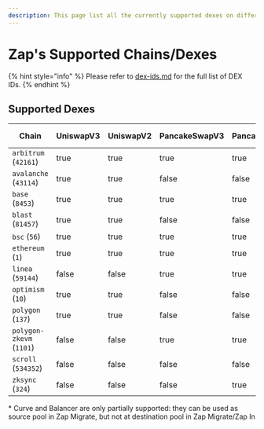 ```yaml
---
description: This page list all the currently supported dexes on different chains
---
```


# Zap's Supported Chains/Dexes

{% hint style="info" %}
Please refer to [dex-ids.md](dex-ids.md "mention") for the full list of DEX IDs.
{% endhint %}

## Supported Dexes

<table><thead><tr><th width="146">Chain</th><th data-type="checkbox">UniswapV3</th><th data-type="checkbox">UniswapV2</th><th data-type="checkbox">PancakeSwapV3</th><th data-type="checkbox">PancakeSwapV2</th><th data-type="checkbox">SushiSwapV3</th><th data-type="checkbox">SushiSwapV2</th><th data-type="checkbox">MetavaultV3</th><th data-type="checkbox">RamsesCL</th><th data-type="checkbox">Curve *</th><th data-type="checkbox">Balancer *</th><th data-type="checkbox">CamelotV3</th><th data-type="checkbox">QuickSwapV3Algebra</th><th data-type="checkbox">QuickSwapV3Uni</th><th data-type="checkbox">QuickSwapV2</th><th data-type="checkbox">ThenaFusion</th><th data-type="checkbox">PangolinStandard</th><th data-type="checkbox">ThrusterV2</th><th data-type="checkbox">ThrusterV3</th><th data-type="checkbox">LineHubV3</th><th data-type="checkbox">SwapModeV3</th><th data-type="checkbox">SwapModeV2</th></tr></thead><tbody><tr><td><code>arbitrum</code> (<code>42161</code>)</td><td>true</td><td>true</td><td>true</td><td>true</td><td>true</td><td>true</td><td>false</td><td>true</td><td>true</td><td>true</td><td>true</td><td>false</td><td>false</td><td>false</td><td>false</td><td>false</td><td>false</td><td>false</td><td>false</td><td>true</td><td>true</td></tr><tr><td><code>avalanche</code> (<code>43114</code>)</td><td>true</td><td>true</td><td>false</td><td>false</td><td>true</td><td>true</td><td>false</td><td>false</td><td>true</td><td>true</td><td>false</td><td>false</td><td>false</td><td>false</td><td>false</td><td>true</td><td>false</td><td>false</td><td>false</td><td>false</td><td>false</td></tr><tr><td><code>base</code> (<code>8453</code>)</td><td>true</td><td>true</td><td>true</td><td>true</td><td>true</td><td>true</td><td>false</td><td>false</td><td>true</td><td>true</td><td>false</td><td>false</td><td>false</td><td>false</td><td>false</td><td>false</td><td>false</td><td>false</td><td>false</td><td>true</td><td>true</td></tr><tr><td><code>blast</code> (<code>81457</code>)</td><td>true</td><td>true</td><td>false</td><td>false</td><td>true</td><td>true</td><td>false</td><td>false</td><td>false</td><td>false</td><td>false</td><td>false</td><td>false</td><td>false</td><td>false</td><td>false</td><td>true</td><td>true</td><td>false</td><td>false</td><td>false</td></tr><tr><td><code>bsc</code> (<code>56</code>)</td><td>true</td><td>true</td><td>true</td><td>true</td><td>true</td><td>true</td><td>false</td><td>false</td><td>true</td><td>false</td><td>false</td><td>false</td><td>false</td><td>false</td><td>true</td><td>false</td><td>false</td><td>false</td><td>false</td><td>false</td><td>false</td></tr><tr><td><code>ethereum</code> (<code>1</code>)</td><td>true</td><td>true</td><td>true</td><td>true</td><td>true</td><td>true</td><td>false</td><td>false</td><td>true</td><td>true</td><td>false</td><td>false</td><td>false</td><td>false</td><td>false</td><td>false</td><td>false</td><td>false</td><td>false</td><td>false</td><td>false</td></tr><tr><td><code>linea</code> (<code>59144</code>)</td><td>false</td><td>false</td><td>true</td><td>true</td><td>true</td><td>true</td><td>true</td><td>false</td><td>true</td><td>false</td><td>false</td><td>false</td><td>false</td><td>false</td><td>false</td><td>false</td><td>false</td><td>false</td><td>true</td><td>false</td><td>false</td></tr><tr><td><code>optimism</code> (<code>10</code>)</td><td>true</td><td>true</td><td>false</td><td>false</td><td>true</td><td>true</td><td>false</td><td>false</td><td>true</td><td>true</td><td>false</td><td>false</td><td>false</td><td>false</td><td>false</td><td>false</td><td>false</td><td>false</td><td>false</td><td>true</td><td>false</td></tr><tr><td><code>polygon</code> (<code>137</code>)</td><td>true</td><td>true</td><td>false</td><td>false</td><td>true</td><td>true</td><td>false</td><td>false</td><td>true</td><td>true</td><td>false</td><td>true</td><td>false</td><td>true</td><td>false</td><td>false</td><td>false</td><td>false</td><td>false</td><td>false</td><td>false</td></tr><tr><td><code>polygon-zkevm</code> (<code>1101</code>)</td><td>false</td><td>false</td><td>true</td><td>true</td><td>true</td><td>true</td><td>false</td><td>false</td><td>true</td><td>true</td><td>false</td><td>true</td><td>true</td><td>false</td><td>false</td><td>false</td><td>false</td><td>false</td><td>false</td><td>false</td><td>false</td></tr><tr><td><code>scroll</code> (<code>534352</code>)</td><td>false</td><td>false</td><td>false</td><td>false</td><td>true</td><td>true</td><td>true</td><td>false</td><td>true</td><td>false</td><td>false</td><td>false</td><td>false</td><td>false</td><td>false</td><td>false</td><td>false</td><td>false</td><td>false</td><td>false</td><td>false</td></tr><tr><td><code>zksync</code> (<code>324</code>)</td><td>false</td><td>false</td><td>false</td><td>true</td><td>true</td><td>false</td><td>false</td><td>false</td><td>false</td><td>false</td><td>false</td><td>false</td><td>false</td><td>false</td><td>false</td><td>false</td><td>false</td><td>false</td><td>false</td><td>false</td><td>false</td></tr></tbody></table>

\* Curve and Balancer are only partially supported: they can be used as source pool in Zap Migrate, but not at destination pool in Zap Migrate/Zap In
